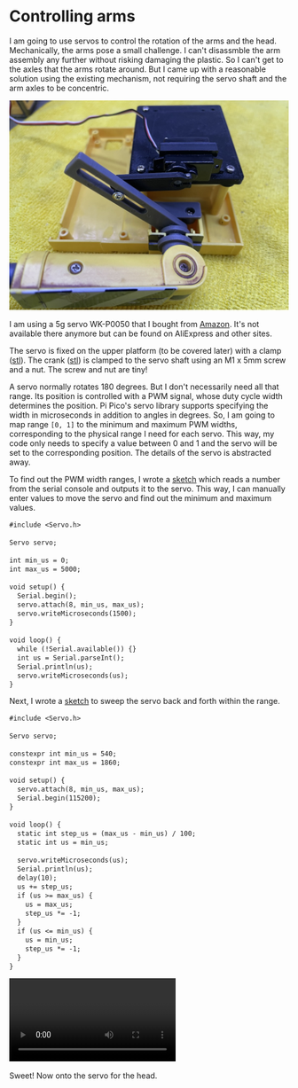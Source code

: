 # Controlling arms

I am going to use servos to control the rotation of the arms and the head. Mechanically, the arms pose a small challenge. I can't disassmble the arm assembly any further without risking damaging the plastic. So I can't get to the axles that the arms rotate around. But I came up with a reasonable solution using the existing mechanism, not requiring the servo shaft and the arm axles to be concentric.

![arm_servo](./media/IMG_0799.jpeg)

I am using a 5g servo WK-P0050 that I bought from [Amazon](https://www.amazon.com/gp/product/B09TKLQ44L). It's not available there anymore but can be found on AliExpress and other sites.

The servo is fixed on the upper platform (to be covered later) with a clamp ([stl](./stl/arm_servo_clamp.stl)). The crank ([stl](./stl/arm_servo_crank.stl)) is clamped to the servo shaft using an M1 x 5mm screw and a nut. The screw and nut are tiny!

A servo normally rotates 180 degrees. But I don't necessarily need all that range. Its position is controlled with a PWM signal, whose duty cycle width determines the position. Pi Pico's servo library supports specifying the width in microseconds in addition to angles in degrees. So, I am going to map range `[0, 1]` to the minimum and maximum PWM widths, corresponding to the physical range I need for each servo. This way, my code only needs to specify a value between 0 and 1 and the servo will be set to the corresponding position. The details of the servo is abstracted away.

To find out the PWM width ranges, I wrote a [sketch](./servo_calibrate/) which reads a number from the serial console and outputs it to the servo. This way, I can manually enter values to move the servo and find out the minimum and maximum values.

```
#include <Servo.h>

Servo servo;

int min_us = 0;
int max_us = 5000;

void setup() {
  Serial.begin();
  servo.attach(8, min_us, max_us);
  servo.writeMicroseconds(1500);
}

void loop() {
  while (!Serial.available()) {}
  int us = Serial.parseInt();
  Serial.println(us);
  servo.writeMicroseconds(us);
}
```

Next, I wrote a [sketch](./servo_sweep/) to sweep the servo back and forth within the range.

```
#include <Servo.h>

Servo servo;

constexpr int min_us = 540;
constexpr int max_us = 1860;

void setup() {
  servo.attach(8, min_us, max_us);
  Serial.begin(115200);
}

void loop() {
  static int step_us = (max_us - min_us) / 100;
  static int us = min_us;

  servo.writeMicroseconds(us);
  Serial.println(us);
  delay(10);
  us += step_us;
  if (us >= max_us) {
    us = max_us;
    step_us *= -1;
  }
  if (us <= min_us) {
    us = min_us;
    step_us *= -1;
  }
}
```

![sweep](./media/IMG_0797.mov)

Sweet! Now onto the servo for the head.
